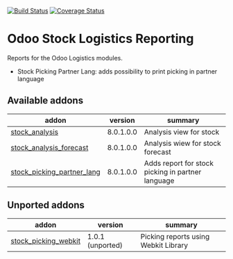 [![Build Status](https://travis-ci.org/OCA/stock-logistics-reporting.svg?branch=8.0)](https://travis-ci.org/OCA/stock-logistics-reporting)
[![Coverage Status](https://coveralls.io/repos/OCA/stock-logistics-reporting/badge.png?branch=8.0)](https://coveralls.io/r/OCA/stock-logistics-reporting?branch=8.0)

Odoo Stock Logistics Reporting
==============================

Reports for the Odoo Logistics modules.

 - Stock Picking Partner Lang: adds possibility to print picking in partner language

[//]: # (addons)

Available addons
----------------
addon | version | summary
--- | --- | ---
[stock_analysis](stock_analysis/) | 8.0.1.0.0 | Analysis view for stock
[stock_analysis_forecast](stock_analysis_forecast/) | 8.0.1.0.0 | Analysis wiew for stock forecast
[stock_picking_partner_lang](stock_picking_partner_lang/) | 8.0.1.0.0 | Adds report for stock picking in partner language


Unported addons
---------------
addon | version | summary
--- | --- | ---
[stock_picking_webkit](stock_picking_webkit/) | 1.0.1 (unported) | Picking reports using Webkit Library

[//]: # (end addons)
